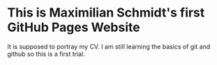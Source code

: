 # This is Maximilian Schmidt's first GitHub Pages Website
It is supposed to portray my CV. I am still learning the basics of git and github so 
this is a first trial.